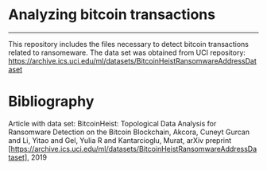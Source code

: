 # Analyzing bitcoin transactions
***
This repository includes the files necessary to detect bitcoin transactions related to ransomeware.
The data set was obtained from UCI repository: https://archive.ics.uci.edu/ml/datasets/BitcoinHeistRansomwareAddressDataset

# Bibliography

Article with data set: 
BitcoinHeist: Topological Data Analysis for Ransomware Detection on the Bitcoin Blockchain, Akcora, Cuneyt Gurcan and Li, Yitao and Gel, Yulia R and Kantarcioglu, Murat, arXiv preprint [https://archive.ics.uci.edu/ml/datasets/BitcoinHeistRansomwareAddressDataset], 2019